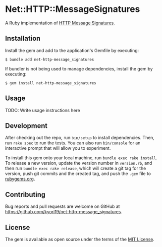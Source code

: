 # Net::HTTP::MessageSignatures

A Ruby implementation of [HTTP Message Signatures](https://httpwg.org/http-extensions/draft-ietf-httpbis-message-signatures.html).

## Installation

Install the gem and add to the application's Gemfile by executing:

    $ bundle add net-http-message_signatures

If bundler is not being used to manage dependencies, install the gem by executing:

    $ gem install net-http-message_signatures

## Usage

TODO: Write usage instructions here

## Development

After checking out the repo, run `bin/setup` to install dependencies. Then, run `rake spec` to run the tests. You can also run `bin/console` for an interactive prompt that will allow you to experiment.

To install this gem onto your local machine, run `bundle exec rake install`. To release a new version, update the version number in `version.rb`, and then run `bundle exec rake release`, which will create a git tag for the version, push git commits and the created tag, and push the `.gem` file to [rubygems.org](https://rubygems.org).

## Contributing

Bug reports and pull requests are welcome on GitHub at https://github.com/kyori19/net-http-message_signatures.

## License

The gem is available as open source under the terms of the [MIT License](https://opensource.org/licenses/MIT).
